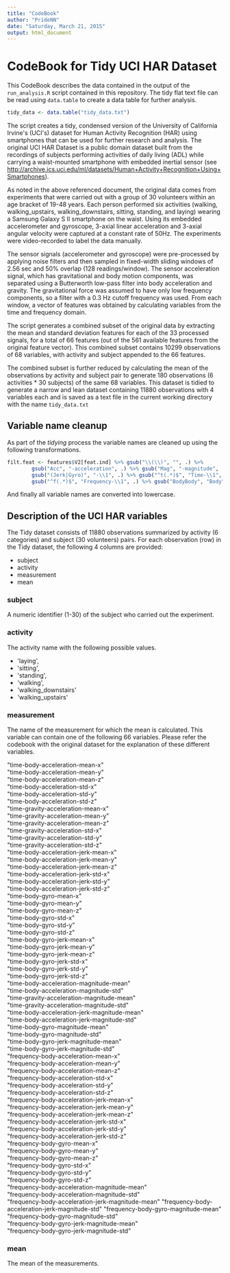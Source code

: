 ```yaml
---
title: "CodeBook"
author: "PrideNN"
date: "Saturday, March 21, 2015"
output: html_document
---
```


CodeBook for Tidy UCI HAR Dataset
=================================

This CodeBook describes the data contained in the output of the `run_analysis.R` script contained in this repository. The tidy flat text file can be read using `data.table` to create a data table for further analysis.

```R
tidy_data <- data.table("tidy_data.txt")
```

The script creates a tidy, condensed version of the University of California Irvine's (UCI's) dataset for Human Activity Recognition (HAR) using smartphones that can be used for further research and analysis. The original UCI HAR Dataset is a public domain dataset built from the recordings of subjects performing activities of daily living (ADL) while carrying a waist-mounted smartphone with embedded inertial sensor (see http://archive.ics.uci.edu/ml/datasets/Human+Activity+Recognition+Using+Smartphones).

As noted in the above referenced document, the original data comes from experiments that were carried out with a group of 30 volunteers within an age bracket of 19-48 years. Each person performed six activities (walking, walking_upstairs, walking_downstairs, sitting, standing, and laying) wearing a Samsung Galaxy S II smartphone on the waist. Using its embedded accelerometer and gyroscope, 3-axial linear acceleration and 3-axial angular velocity were captured at a constant rate of 50Hz. The experiments were video-recorded to label the data manually.

The sensor signals (accelerometer and gyroscope) were pre-processed by applying noise filters and then sampled in fixed-width sliding windows of 2.56 sec and 50% overlap (128 readings/window). The sensor acceleration signal, which has gravitational and body motion components, was separated using a Butterworth low-pass filter into body acceleration and gravity. The gravitational force was assumed to have only low frequency components, so a filter with a 0.3 Hz cutoff frequency was used. From each window, a vector of features was obtained by calculating variables from the time and frequency domain.

The script generates a combined subset of the original data by extracting the mean and standard deviation features for each of the 33 processed signals, for a total of 66 features (out of the 561 available features from the original feature vector). This combined subset contains 10299 observations of 68 variables, with activity and subject appended to the 66 features.

The combined subset is further reduced by calculating the mean of the observations by activity and subject pair to generate 180 observations (6 activities * 30 subjects) of the same 68 variables. This dataset is tidied to generate a narrow and lean dataset containing 11880 observations with 4 variables each and is saved as a text file in the current working directory with the name `tidy_data.txt`

## Variable name cleanup

As part of the _tidying_ process the variable names are cleaned up using the following transformations.

```R
filt.feat <- features$V2[feat.ind] %>% gsub("\\(\\)", "", .) %>% 
        gsub("Acc", "-acceleration", .) %>% gsub("Mag", "-magnitude", .) %>%
        gsub("(Jerk|Gyro)", "-\\1", .) %>% gsub("^t(.*)$", "Time-\\1", .) %>%
        gsub("^f(.*)$", "Frequency-\\1", .) %>% gsub("BodyBody", "Body", .)
```

And finally all variable names are converted into lowercase.

## Description of the UCI HAR variables

The Tidy dataset consists of 11880 observations summarized by activity (6 categories) and subject (30 volunteers) pairs. For each observation (row) in the Tidy dataset, the following 4 columns are provided:

- subject
- activity
- measurement
- mean

### subject

A numeric identifier (1-30) of the subject who carried out the experiment.

### activity

The activity name with the following possible values.
- 'laying',
- 'sitting',
- 'standing',
- 'walking',
- 'walking_downstairs'
- 'walking_upstairs'

### measurement

The name of the measurement for which the mean is calculated. This variable can contain one of the following 66 variables. Please refer the codebook with the original dataset for the explanation of these different variables.

"time-body-acceleration-mean-x"                   
"time-body-acceleration-mean-y"                  
"time-body-acceleration-mean-z"                   
"time-body-acceleration-std-x"                   
"time-body-acceleration-std-y"                    
"time-body-acceleration-std-z"                   
"time-gravity-acceleration-mean-x"                
"time-gravity-acceleration-mean-y"               
"time-gravity-acceleration-mean-z"                
"time-gravity-acceleration-std-x"                
"time-gravity-acceleration-std-y"                 
"time-gravity-acceleration-std-z"                
"time-body-acceleration-jerk-mean-x"             
"time-body-acceleration-jerk-mean-y"             
"time-body-acceleration-jerk-mean-z"             
"time-body-acceleration-jerk-std-x"              
"time-body-acceleration-jerk-std-y"               
"time-body-acceleration-jerk-std-z"              
"time-body-gyro-mean-x"                           
"time-body-gyro-mean-y"                          
"time-body-gyro-mean-z"                           
"time-body-gyro-std-x"                           
"time-body-gyro-std-y"                            
"time-body-gyro-std-z"                           
"time-body-gyro-jerk-mean-x"                      
"time-body-gyro-jerk-mean-y"                     
"time-body-gyro-jerk-mean-z"                      
"time-body-gyro-jerk-std-x"                      
"time-body-gyro-jerk-std-y"                       
"time-body-gyro-jerk-std-z"                      
"time-body-acceleration-magnitude-mean"           
"time-body-acceleration-magnitude-std"           
"time-gravity-acceleration-magnitude-mean"        
"time-gravity-acceleration-magnitude-std"        
"time-body-acceleration-jerk-magnitude-mean"      
"time-body-acceleration-jerk-magnitude-std"      
"time-body-gyro-magnitude-mean"                   
"time-body-gyro-magnitude-std"                   
"time-body-gyro-jerk-magnitude-mean"              
"time-body-gyro-jerk-magnitude-std"              
"frequency-body-acceleration-mean-x"              
"frequency-body-acceleration-mean-y"             
"frequency-body-acceleration-mean-z"              
"frequency-body-acceleration-std-x"              
"frequency-body-acceleration-std-y"               
"frequency-body-acceleration-std-z"              
"frequency-body-acceleration-jerk-mean-x"         
"frequency-body-acceleration-jerk-mean-y"        
"frequency-body-acceleration-jerk-mean-z"         
"frequency-body-acceleration-jerk-std-x"         
"frequency-body-acceleration-jerk-std-y"          
"frequency-body-acceleration-jerk-std-z"         
"frequency-body-gyro-mean-x"                      
"frequency-body-gyro-mean-y"                     
"frequency-body-gyro-mean-z"                      
"frequency-body-gyro-std-x"                      
"frequency-body-gyro-std-y"                       
"frequency-body-gyro-std-z"                      
"frequency-body-acceleration-magnitude-mean"      
"frequency-body-acceleration-magnitude-std"      
"frequency-body-acceleration-jerk-magnitude-mean" 
"frequency-body-acceleration-jerk-magnitude-std" 
"frequency-body-gyro-magnitude-mean"              
"frequency-body-gyro-magnitude-std"              
"frequency-body-gyro-jerk-magnitude-mean"        
"frequency-body-gyro-jerk-magnitude-std"  

### mean

The mean of the measurements.
